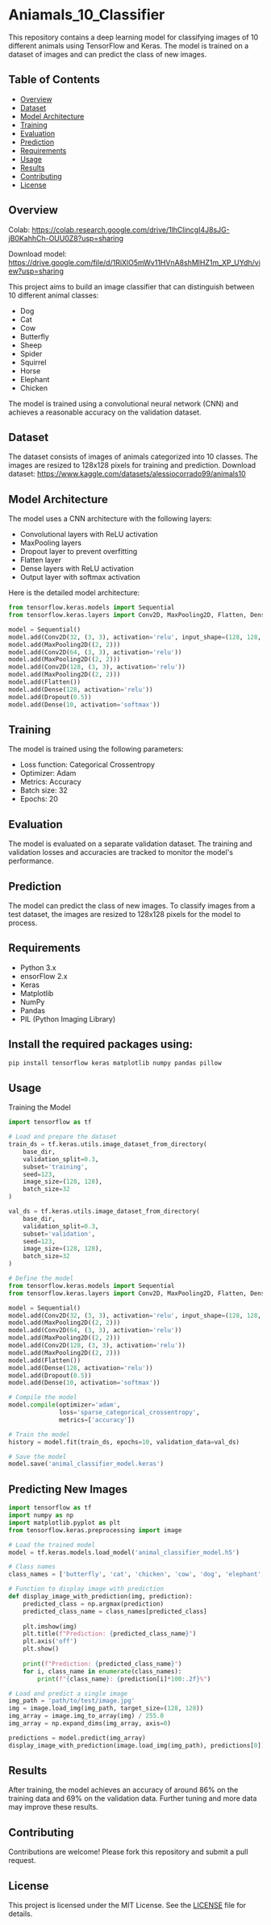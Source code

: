 # Aniamals_10_Classifier

This repository contains a deep learning model for classifying images of 10 different animals using TensorFlow and Keras. The model is trained on a dataset of images and can predict the class of new images.

## Table of Contents

- [Overview](#overview)
- [Dataset](#dataset)
- [Model Architecture](#model-architecture)
- [Training](#training)
- [Evaluation](#evaluation)
- [Prediction](#prediction)
- [Requirements](#requirements)
- [Usage](#usage)
- [Results](#results)
- [Contributing](#contributing)
- [License](#license)

## Overview
Colab: https://colab.research.google.com/drive/1lhClincgI4J8sJG-jB0KahhCh-OUU0Z8?usp=sharing

Download model: https://drive.google.com/file/d/1RiXlO5mWv11HVnA8shMlHZ1m_XP_UYdh/view?usp=sharing

This project aims to build an image classifier that can distinguish between 10 different animal classes:
- Dog
- Cat
- Cow
- Butterfly
- Sheep
- Spider
- Squirrel
- Horse
- Elephant
- Chicken

The model is trained using a convolutional neural network (CNN) and achieves a reasonable accuracy on the validation dataset.

## Dataset

The dataset consists of images of animals categorized into 10 classes. The images are resized to 128x128 pixels for training and prediction.
Download dataset: https://www.kaggle.com/datasets/alessiocorrado99/animals10
## Model Architecture

The model uses a CNN architecture with the following layers:
- Convolutional layers with ReLU activation
- MaxPooling layers
- Dropout layer to prevent overfitting
- Flatten layer
- Dense layers with ReLU activation
- Output layer with softmax activation

Here is the detailed model architecture:

```python
from tensorflow.keras.models import Sequential
from tensorflow.keras.layers import Conv2D, MaxPooling2D, Flatten, Dense, Dropout

model = Sequential()
model.add(Conv2D(32, (3, 3), activation='relu', input_shape=(128, 128, 3)))
model.add(MaxPooling2D((2, 2)))
model.add(Conv2D(64, (3, 3), activation='relu'))
model.add(MaxPooling2D((2, 2)))
model.add(Conv2D(128, (3, 3), activation='relu'))
model.add(MaxPooling2D((2, 2)))
model.add(Flatten())
model.add(Dense(128, activation='relu'))
model.add(Dropout(0.5))
model.add(Dense(10, activation='softmax'))
```
## Training

The model is trained using the following parameters:
- Loss function: Categorical Crossentropy
- Optimizer: Adam
- Metrics: Accuracy
- Batch size: 32
- Epochs: 20

## Evaluation

The model is evaluated on a separate validation dataset. The training and validation losses and accuracies are tracked to monitor the model's performance.

## Prediction

The model can predict the class of new images. To classify images from a test dataset, the images are resized to 128x128 pixels for the model to process.

## Requirements
- Python 3.x
- ensorFlow 2.x
- Keras
- Matplotlib
- NumPy
- Pandas
- PIL (Python Imaging Library)

## Install the required packages using:
```bash
pip install tensorflow keras matplotlib numpy pandas pillow

```
## Usage
Training the Model
```python
import tensorflow as tf

# Load and prepare the dataset
train_ds = tf.keras.utils.image_dataset_from_directory(
    base_dir,
    validation_split=0.3,
    subset='training',
    seed=123,
    image_size=(128, 128),
    batch_size=32
)

val_ds = tf.keras.utils.image_dataset_from_directory(
    base_dir,
    validation_split=0.3,
    subset='validation',
    seed=123,
    image_size=(128, 128),
    batch_size=32
)

# Define the model
from tensorflow.keras.models import Sequential
from tensorflow.keras.layers import Conv2D, MaxPooling2D, Flatten, Dense, Dropout

model = Sequential()
model.add(Conv2D(32, (3, 3), activation='relu', input_shape=(128, 128, 3)))
model.add(MaxPooling2D((2, 2)))
model.add(Conv2D(64, (3, 3), activation='relu'))
model.add(MaxPooling2D((2, 2)))
model.add(Conv2D(128, (3, 3), activation='relu'))
model.add(MaxPooling2D((2, 2)))
model.add(Flatten())
model.add(Dense(128, activation='relu'))
model.add(Dropout(0.5))
model.add(Dense(10, activation='softmax'))

# Compile the model
model.compile(optimizer='adam',
              loss='sparse_categorical_crossentropy',
              metrics=['accuracy'])

# Train the model
history = model.fit(train_ds, epochs=10, validation_data=val_ds)

# Save the model
model.save('animal_classifier_model.keras')
```
## Predicting New Images
```python
import tensorflow as tf
import numpy as np
import matplotlib.pyplot as plt
from tensorflow.keras.preprocessing import image

# Load the trained model
model = tf.keras.models.load_model('animal_classifier_model.h5')

# Class names
class_names = ['butterfly', 'cat', 'chicken', 'cow', 'dog', 'elephant', 'horse', 'sheep', 'spider', 'squirrel']

# Function to display image with prediction
def display_image_with_prediction(img, prediction):
    predicted_class = np.argmax(prediction)
    predicted_class_name = class_names[predicted_class]
    
    plt.imshow(img)
    plt.title(f"Prediction: {predicted_class_name}")
    plt.axis('off')
    plt.show()
    
    print(f"Prediction: {predicted_class_name}")
    for i, class_name in enumerate(class_names):
        print(f"{class_name}: {prediction[i]*100:.2f}%")

# Load and predict a single image
img_path = 'path/to/test/image.jpg'
img = image.load_img(img_path, target_size=(128, 128))
img_array = image.img_to_array(img) / 255.0
img_array = np.expand_dims(img_array, axis=0)

predictions = model.predict(img_array)
display_image_with_prediction(image.load_img(img_path), predictions[0])
```
## Results
After training, the model achieves an accuracy of around 86% on the training data and 69% on the validation data. Further tuning and more data may improve these results.

## Contributing
Contributions are welcome! Please fork this repository and submit a pull request.

## License

This project is licensed under the MIT License. See the [LICENSE](LICENSE) file for details.
